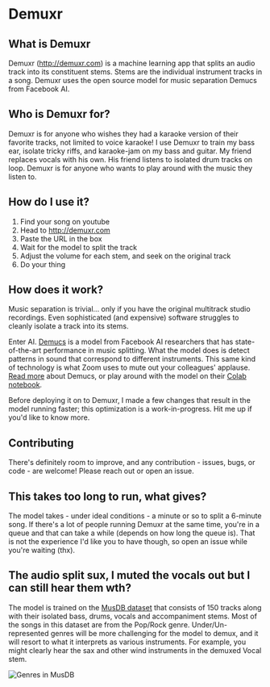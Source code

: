 # Demuxr

## What is Demuxr
Demuxr (http://demuxr.com) is a machine learning app that splits an audio track into its constituent stems. Stems are the individual instrument tracks in a song. Demuxr uses the open source model for music separation Demucs from Facebook AI. 


## Who is Demuxr for?
Demuxr is for anyone who wishes they had a karaoke version of their favorite tracks, not limited to voice karaoke! I use Demuxr to train my bass ear, isolate tricky riffs, and karaoke-jam on my bass and guitar. My friend replaces vocals with his own. His friend listens to isolated drum tracks on loop. Demuxr is for anyone who wants to play around with the music they listen to.

## How do I use it?
1. Find your song on youtube
2. Head to http://demuxr.com 
3. Paste the URL in the box
4. Wait for the model to split the track
5. Adjust the volume for each stem, and seek on the original track
6. Do your thing

## How does it work?
Music separation is trivial... only if you have the original multitrack studio recordings. Even sophisticated (and expensive) software struggles to cleanly isolate a track into its stems.

Enter AI. [Demucs](https://github.com/facebookresearch/demucs) is a model from Facebook AI researchers that has state-of-the-art performance in music splitting. What the model does is detect patterns in sound that correspond to different instruments. This same kind of technology is what Zoom uses to mute out your colleagues' applause. [Read more](https://tech.fb.com/one-track-minds-using-ai-for-music-source-separation/) about Demucs, or play around with the model on their [Colab notebook](https://colab.research.google.com/drive/1jCegIzLIuqqcM85uVs3WCeAJiSoYq3oh?usp=sharing).

Before deploying it on to Demuxr, I made a few changes that result in the model running faster; this optimization is a work-in-progress. Hit me up if you'd like to know more.

## Contributing
There's definitely room to improve, and any contribution - issues, bugs, or code - are welcome! Please reach out or open an issue.

## This takes too long to run, what gives?
The model takes - under ideal conditions - a minute or so to split a 6-minute song. If there's a lot of people running Demuxr at the same time, you're in a queue and that can take a while (depends on how long the queue is). That is not the experience I'd like you to have though, so open an issue while you're waiting (thx).

## The audio split sux, I muted the vocals out but I can still hear them wth?
The model is trained on the [MusDB dataset](https://sigsep.github.io/datasets/musdb.html) that consists of 150 tracks along with their isolated bass, drums, vocals and accompaniment stems. Most of the songs in this dataset are from the Pop/Rock genre. Under/Un-represented genres will be more challenging for the model to demux, and it will resort to what it interprets as various instruments. For example, you might clearly hear the sax and other wind instruments in the demuxed Vocal stem.

![Genres in MusDB](https://i.imgur.com/Zv4R928.png)
